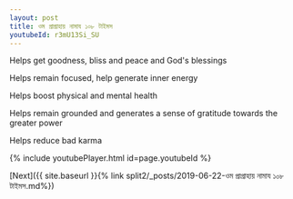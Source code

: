 ```yaml
---
layout: post
title: ওম প্রাগ্রাহায় নামায ১০৮ টাইমস
youtubeId: r3mU13Si_SU
---
```

 
 
Helps get goodness, bliss and peace and God's blessings
 
Helps remain focused, help generate inner energy 
 
Helps boost physical and mental health 
 
Helps remain grounded and generates a sense of gratitude towards the greater power 
 
Helps reduce bad karma
 
 
 
 


{% include youtubePlayer.html id=page.youtubeId %}
 
[Next]({{ site.baseurl }}{% link  split2/_posts/2019-06-22-ওম প্রাগ্রাহায় নামায ১০৮ টাইমস.md%})
 
